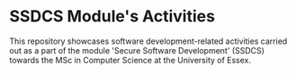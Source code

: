 # SSDCS Module's Activities
This repository showcases software development-related activities carried out as a part of the module 'Secure Software Development' (SSDCS) towards the MSc in Computer Science at the University of Essex.
